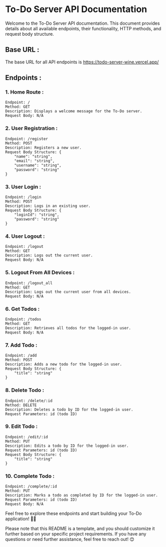 # To-Do Server API Documentation

Welcome to the To-Do Server API documentation. This document provides details about all available endpoints, their functionality, HTTP methods, and request body structure.

## Base URL :
The base URL for all API endpoints is https://todo-server-wine.vercel.app/


## Endpoints :

### 1. Home Route :
    Endpoint: /
    Method: GET
    Description: Displays a welcome message for the To-Do server.
    Request Body: N/A

### 2. User Registration :
    Endpoint: /register
    Method: POST
    Description: Registers a new user.
    Request Body Structure: {
        "name": "string",
        "email": "string",
        "username": "string",
        "password": "string"
    }

### 3. User Login :
    Endpoint: /login
    Method: POST
    Description: Logs in an existing user.
    Request Body Structure: {
        "loginId": "string",
        "password": "string"
    }

### 4. User Logout :
    Endpoint: /logout
    Method: GET
    Description: Logs out the current user.
    Request Body: N/A

### 5. Logout From All Devices :
    Endpoint: /logout_all
    Method: GET
    Description: Logs out the current user from all devices.
    Request Body: N/A

### 6. Get Todos :
    Endpoint: /todos
    Method: GET
    Description: Retrieves all todos for the logged-in user.
    Request Body: N/A

### 7. Add Todo :
    Endpoint: /add
    Method: POST
    Description: Adds a new todo for the logged-in user.
    Request Body Structure: {
        "title": "string"
    }

### 8. Delete Todo :
    Endpoint: /delete/:id
    Method: DELETE
    Description: Deletes a todo by ID for the logged-in user.
    Request Parameters: id (todo ID)

### 9. Edit Todo :
    Endpoint: /edit/:id
    Method: PUT
    Description: Edits a todo by ID for the logged-in user.
    Request Parameters: id (todo ID)
    Request Body Structure: {
        "title": "string"
    }

### 10. Complete Todo :
    Endpoint: /complete/:id
    Method: PUT
    Description: Marks a todo as completed by ID for the logged-in user.
    Request Parameters: id (todo ID)
    Request Body: N/A


Feel free to explore these endpoints and start building your To-Do application! 📝🚀

Please note that this README is a template, and you should customize it further based on your specific project requirements. If you have any questions or need further assistance, feel free to reach out! 😊
